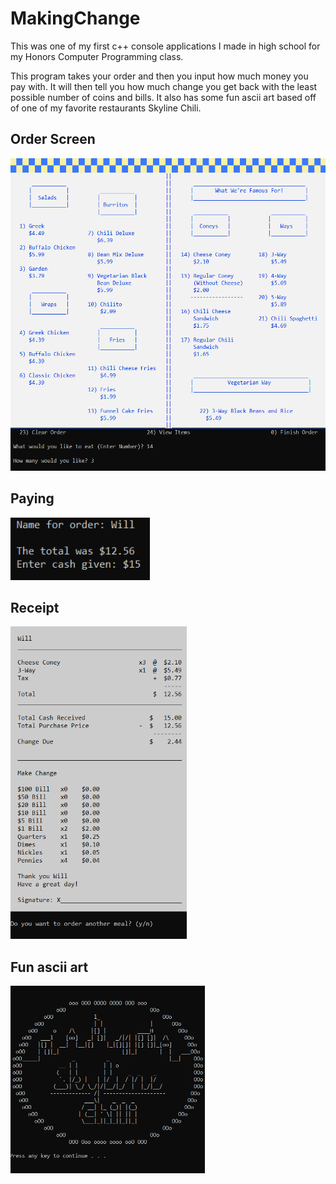 # MakingChange

This was one of my first c++ console applications I made in high school for my Honors Computer Programming class.

This program takes your order and then you input how much money you pay with. It will then tell you how much change you get back with the least possible number of coins and bills. It also has some fun ascii art based off of one of my favorite restaurants Skyline Chili.

## Order Screen

<img src="https://github.com/williamShuppert/MakingChange/blob/main/MakingChangeMenu.PNG" height="500">

## Paying

<img src="https://github.com/williamShuppert/MakingChange/blob/main/MakingChangePaying.PNG" height="100">

## Receipt

<img src="https://github.com/williamShuppert/MakingChange/blob/main/MakingChangeRecipt.PNG" height="500">

## Fun ascii art

<img src="https://github.com/williamShuppert/MakingChange/blob/main/MakingChangeStartScreen.PNG" height="300">
